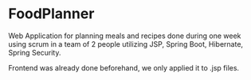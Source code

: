 # FoodPlanner

Web Application for planning meals  and recipes done during one week using scrum  in a team of 2 people 
utilizing JSP, Spring Boot, Hibernate, Spring Security.  

Frontend was already done beforehand, we only applied it to .jsp files.
